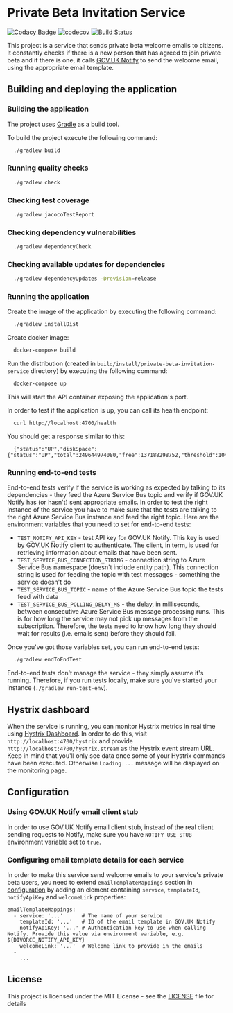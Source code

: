 # Private Beta Invitation Service

[![Codacy Badge](https://api.codacy.com/project/badge/Grade/7cf5461dde5149338d6029cabe2c6606)](https://www.codacy.com/app/HMCTS/private-beta-invitation-service)
[![codecov](https://codecov.io/gh/hmcts/private-beta-invitation-service/branch/master/graph/badge.svg)](https://codecov.io/gh/hmcts/private-beta-invitation-service)
[![Build Status](https://travis-ci.org/hmcts/private-beta-invitation-service.svg?branch=master)](https://travis-ci.org/hmcts/private-beta-invitation-service)

This project is a service that sends private beta welcome emails to citizens. It constantly checks if there is
a new person that has agreed to join private beta and if there is one,
it calls [GOV.UK Notify](https://www.gov.uk/government/publications/govuk-notify)
to send the welcome email, using the appropriate email template.

## Building and deploying the application

### Building the application

The project uses [Gradle](https://gradle.org) as a build tool.

To build the project execute the following command:

```bash
  ./gradlew build
```

### Running quality checks

```bash
  ./gradlew check
```

### Checking test coverage

```bash
  ./gradlew jacocoTestReport
```

### Checking dependency vulnerabilities

```bash
  ./gradlew dependencyCheck
```

### Checking available updates for dependencies

```bash
  ./gradlew dependencyUpdates -Drevision=release
```

### Running the application

Create the image of the application by executing the following command:

```bash
  ./gradlew installDist
```

Create docker image:

```bash
  docker-compose build
```

Run the distribution (created in `build/install/private-beta-invitation-service` directory)
by executing the following command:

```bash
  docker-compose up
```

This will start the API container exposing the application's port.

In order to test if the application is up, you can call its health endpoint:

```bash
  curl http://localhost:4700/health
```

You should get a response similar to this:

```
  {"status":"UP","diskSpace":{"status":"UP","total":249644974080,"free":137188298752,"threshold":10485760}}
```

### Running end-to-end tests

End-to-end tests verify if the service is working as expected by talking to its dependencies -
 they feed the Azure Service Bus topic and verify if GOV.UK Notify has (or hasn't) sent
 appropriate emails. In order to test the right instance of the service you have to make sure
 that the tests are talking to the right Azure Service Bus instance and feed the right topic.
 Here are the environment variables that you need to set for end-to-end tests:

 - `TEST_NOTIFY_API_KEY` - test API key for GOV.UK Notify. This key is used by GOV.UK Notify
 client to authenticate. The client, in term, is used for retrieving information about emails
 that have been sent.
 - `TEST_SERVICE_BUS_CONNECTION_STRING` - connection string to Azure Service Bus namespace
 (doesn't include entity path). This connection string is used for feeding the topic with
 test messages - something the service doesn't do
 - `TEST_SERVICE_BUS_TOPIC` - name of the Azure Service Bus topic the tests feed with data
 - `TEST_SERVICE_BUS_POLLING_DELAY_MS` - the delay, in milliseconds, between consecutive
 Azure Service Bus message processing runs. This is for how long the service may not pick up
 messages from the subscription. Therefore, the tests need to know how long they should wait
 for results (i.e. emails sent) before they should fail.


Once you've got those variables set, you can run end-to-end tests:
```bash
  ./gradlew endToEndTest
```

End-to-end tests don't manage the service - they simply assume it's running. Therefore, if you
run tests locally, make sure you've started your instance (`./gradlew run-test-env`).

## Hystrix dashboard

When the service is running, you can monitor Hystrix metrics in real time using
[Hystrix Dashboard](https://github.com/Netflix/Hystrix/wiki/Dashboard).
In order to do this, visit `http://localhost:4700/hystrix` and provide `http://localhost:4700/hystrix.stream`
as the Hystrix event stream URL. Keep in mind that you'll only see data once some
of your Hystrix commands have been executed. Otherwise `Loading ...` message will be displayed
on the monitoring page.

## Configuration

### Using GOV.UK Notify email client stub

In order to use GOV.UK Notify email client stub, instead of the real client sending requests to Notify,
make sure you have `NOTIFY_USE_STUB` environment variable set to `true`.

### Configuring email template details for each service

In order to make this service send welcome emails to your service's private beta users,
you need to extend `emailTemplateMappings` section in [configuration](src/main/resources/application.yaml)
by adding an element containing `service`, `templateId`, `notifyApiKey` and `welcomeLink` properties:

```
emailTemplateMappings:
  - service: '...'      # The name of your service
    templateId: '...'   # ID of the email template in GOV.UK Notify
    notifyApiKey: '...' # Authentication key to use when calling Notify. Provide this value via environment variable, e.g. ${DIVORCE_NOTIFY_API_KEY}
    welcomeLink: '...'  # Welcome link to provide in the emails
  -
    ...
```

## License

This project is licensed under the MIT License - see the [LICENSE](LICENSE) file for details

